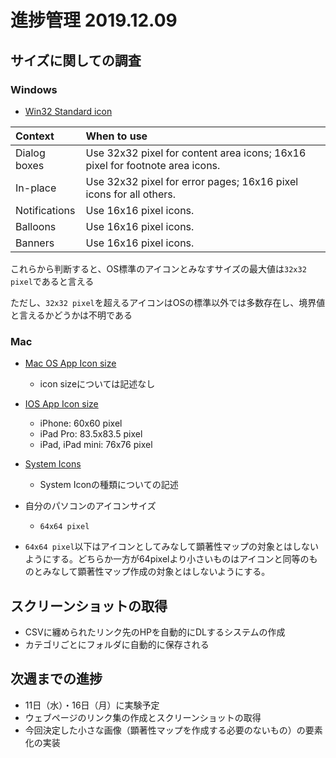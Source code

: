 # 進捗管理 2019.12.09

## サイズに関しての調査
### Windows
- [Win32 Standard icon](https://docs.microsoft.com/ja-jp/windows/win32/uxguide/vis-std-icons)

| Context | When to use |
|:---|:---|
| Dialog boxes | Use 32x32 pixel for content area icons; 16x16 pixel for footnote area icons. |
| In-place | Use 32x32 pixel for error pages; 16x16 pixel icons for all others. |
| Notifications | Use 16x16 pixel icons. |
| Balloons | Use 16x16 pixel icons. |
| Banners | Use 16x16 pixel icons. |

これらから判断すると、OS標準のアイコンとみなすサイズの最大値は`32x32 pixel`であると言える

ただし、`32x32 pixel`を超えるアイコンはOSの標準以外では多数存在し、境界値と言えるかどうかは不明である

### Mac
- [Mac OS App Icon size](https://developer.apple.com/design/human-interface-guidelines/macos/icons-and-images/app-icon/)
  - icon sizeについては記述なし
- [IOS App Icon size](https://developer.apple.com/design/human-interface-guidelines/ios/icons-and-images/app-icon/)
  - iPhone: 60x60 pixel
  - iPad Pro: 83.5x83.5 pixel
  - iPad, iPad mini: 76x76 pixel
- [System Icons](https://developer.apple.com/design/human-interface-guidelines/carplay/icons-and-images/system-icons/)
  - System Iconの種類についての記述
- 自分のパソコンのアイコンサイズ
  - `64x64 pixel`

-  `64x64 pixel`以下はアイコンとしてみなして顕著性マップの対象とはしないようにする。どちらか一方が64pixelより小さいものはアイコンと同等のものとみなして顕著性マップ作成の対象とはしないようにする。

## スクリーンショットの取得
- CSVに纏められたリンク先のHPを自動的にDLするシステムの作成
- カテゴリごとにフォルダに自動的に保存される

## 次週までの進捗
- 11日（水）・16日（月）に実験予定
- ウェブページのリンク集の作成とスクリーンショットの取得
- 今回決定した小さな画像（顕著性マップを作成する必要のないもの）の要素化の実装